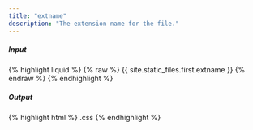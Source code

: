 ```yaml
---
title: "extname"
description: "The extension name for the file."
---
```

##### Input

{% highlight liquid %}
{% raw %}
{{ site.static_files.first.extname }}
{% endraw %}
{% endhighlight %}

##### Output

{% highlight html %}
.css
{% endhighlight %}
